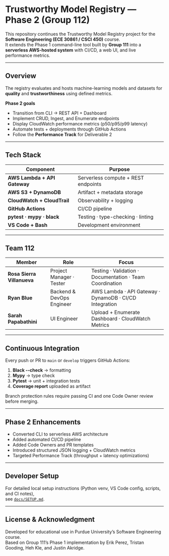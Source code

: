 # Trustworthy Model Registry — Phase 2 (Group 112)

This repository continues the Trustworthy Model Registry project for the **Software Engineering (ECE 30861 / CSCI 450)** course.  
It extends the Phase 1 command-line tool built by **Group 111** into a **serverless AWS-hosted system** with CI/CD, a web UI, and live performance metrics.

---

## Overview

The registry evaluates and hosts machine-learning models and datasets for **quality** and **trustworthiness** using defined metrics.

**Phase 2 goals**

- Transition from CLI → REST API + Dashboard
- Implement CRUD, Ingest, and Enumerate endpoints
- Display CloudWatch performance metrics (p50/p95/p99 latency)
- Automate tests + deployments through GitHub Actions
- Follow the **Performance Track** for Deliverable 2

---

## Tech Stack

| Component                    | Purpose                             |
| ---------------------------- | ----------------------------------- |
| **AWS Lambda + API Gateway** | Serverless compute + REST endpoints |
| **AWS S3 + DynamoDB**        | Artifact + metadata storage         |
| **CloudWatch + CloudTrail**  | Observability + logging             |
| **GitHub Actions**           | CI/CD pipeline                      |
| **pytest · mypy · black**    | Testing · type-checking · linting   |
| **VS Code + Bash**           | Development environment             |

---

## Team 112

| Member                     | Role                      | Focus                                                    |
| -------------------------- | ------------------------- | -------------------------------------------------------- |
| **Rosa Sierra Villanueva** | Project Manager · Tester  | Testing · Validation · Documentation · Team Coordination |
| **Ryan Blue**              | Backend & DevOps Engineer | AWS Lambda · API Gateway · DynamoDB · CI/CD Integration  |
| **Sarah Papabathini**      | UI Engineer               | Upload + Enumerate Dashboard · CloudWatch Metrics        |

---

## Continuous Integration

Every push or PR to `main` or `develop` triggers GitHub Actions:

1. **Black --check** → formatting
2. **Mypy** → type check
3. **Pytest** → unit + integration tests
4. **Coverage report** uploaded as artifact

Branch protection rules require passing CI and one Code Owner review before merging.

---

## Phase 2 Enhancements

- Converted CLI to serverless AWS architecture
- Added automated CI/CD pipeline
- Added Code Owners and PR templates
- Introduced structured JSON logging + CloudWatch metrics
- Targeted Performance Track (throughput + latency optimizations)

---

## Developer Setup

For detailed local setup instructions (Python venv, VS Code config, scripts, and CI notes),  
see [`docs/SETUP.md`](https://github.com/rsierrav/Phase2_Group112/blob/main/docs/SETUP.md).

---

## License & Acknowledgment

Developed for educational use in Purdue University’s Software Engineering course.  
Based on Group 111’s Phase 1 implementation by Erik Perez, Tristan Gooding, Heh Kle, and Justin Akridge.
